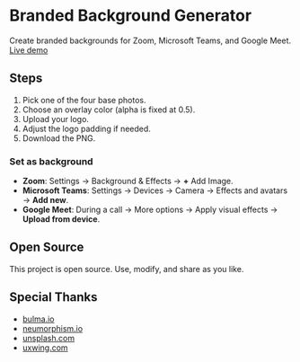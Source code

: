 # Branded Background Generator

Create branded backgrounds for Zoom, Microsoft Teams, and Google Meet. 
[Live demo](https://paladinic.github.io/call_background_generator/)

## Steps
1. Pick one of the four base photos.
2. Choose an overlay color (alpha is fixed at 0.5).
3. Upload your logo.
4. Adjust the logo padding if needed.
5. Download the PNG.

### Set as background
- **Zoom**: Settings → Background & Effects → **+** Add Image.
- **Microsoft Teams**: Settings → Devices → Camera → Effects and avatars → **Add new**.
- **Google Meet**: During a call → More options → Apply visual effects → **Upload from device**.

## Open Source
This project is open source. Use, modify, and share as you like.

## Special Thanks
- [bulma.io](http://bulma.io/)
- [neumorphism.io](https://neumorphism.io/)
- [unsplash.com](https://unsplash.com/)
- [uxwing.com](https://uxwing.com/)
